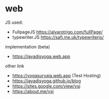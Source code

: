 # web

JS used:
* FullpageJS      https://alvarotrigo.com/fullPage/
* typewriter.JS   https://safi.me.uk/typewriterjs/

implementation (beta)
* https://jayadisyoga.web.app

other link
* https://yogasuryaja.web.app (Test Hosting)
* https://jayadisyoga.github.io/blog
* https://sites.google.com/view/ysj
* https://about.me/ysj



